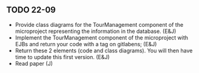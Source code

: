 ## TODO 22-09

- Provide class diagrams for the TourManagement component of the microproject representing the information in the database. (E&J)
- Implement the TourManagement component of the microproject with EJBs and return your code with a tag on gitlabens; (E&J)
- Return these 2 elements (code and class diagrams). You will then have time to update this first version. (E&J)
- Read paper (J)
